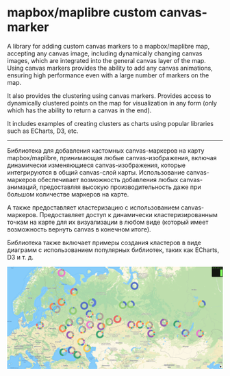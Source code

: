 # mapbox/maplibre custom canvas-marker

A library for adding custom canvas markers to a mapbox/maplibre map, accepting any canvas image, including dynamically changing canvas images, which are integrated into the general canvas layer of the map. Using canvas markers provides the ability to add any canvas animations, ensuring high performance even with a large number of markers on the map.

It also provides the clustering using canvas markers. Provides access to dynamically clustered points on the map for visualization in any form (only which has the ability to return a canvas in the end).

It includes examples of creating clusters as charts using popular libraries such as ECharts, D3, etc.

---

Библиотека для добавления кастомных canvas-маркеров на карту mapbox/maplibre, принимающая любые canvas-изображения, включая динамически изменяющиеся canvas-изображения, которые интегрируются в общий canvas-слой карты. Использование canvas-маркеров обеспечивает возможность добавления любых canvas-анимаций, предоставляя высокую производительность даже при большом количестве маркеров на карте.

А также предоставляет кластеризацию с использованием canvas-маркеров. Предоставляет доступ к динамически кластеризированным точкам на карте для их визуализации в любом виде (который имеет возможность вернуть canvas в конечном итоге).

Библиотека также включает примеры создания кластеров в виде диаграмм с использованием популярных библиотек, таких как ECharts, D3 и т. д.

![img_1.png](img_1.png)
